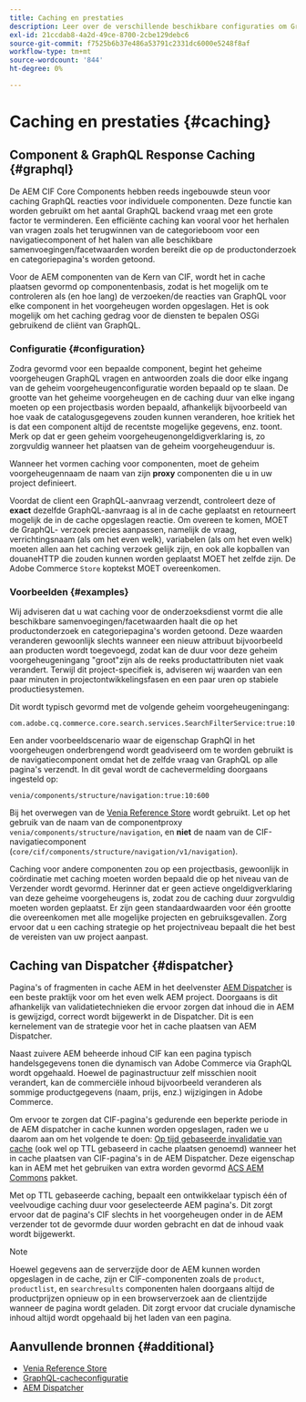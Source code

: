 ```yaml
---
title: Caching en prestaties
description: Leer over de verschillende beschikbare configuraties om GraphQL en inhoud het in cache plaatsen toe te laten om de prestaties van uw handelsimplementatie te optimaliseren.
exl-id: 21ccdab8-4a2d-49ce-8700-2cbe129debc6
source-git-commit: f7525b6b37e486a53791c2331dc6000e5248f8af
workflow-type: tm+mt
source-wordcount: '844'
ht-degree: 0%

---
```


# Caching en prestaties {#caching}

## Component &amp; GraphQL Response Caching {#graphql}

De AEM CIF Core Components hebben reeds ingebouwde steun voor caching GraphQL reacties voor individuele componenten. Deze functie kan worden gebruikt om het aantal GraphQL backend vraag met een grote factor te verminderen. Een efficiënte caching kan vooral voor het herhalen van vragen zoals het terugwinnen van de categorieboom voor een navigatiecomponent of het halen van alle beschikbare samenvoegingen/facetwaarden worden bereikt die op de productonderzoek en categoriepagina&#39;s worden getoond.

Voor de AEM componenten van de Kern van CIF, wordt het in cache plaatsen gevormd op componentenbasis, zodat is het mogelijk om te controleren als (en hoe lang) de verzoeken/de reacties van GraphQL voor elke component in het voorgeheugen worden opgeslagen. Het is ook mogelijk om het caching gedrag voor de diensten te bepalen OSGi gebruikend de cliënt van GraphQL.

### Configuratie {#configuration}

Zodra gevormd voor een bepaalde component, begint het geheime voorgeheugen GraphQL vragen en antwoorden zoals die door elke ingang van de geheim voorgeheugenconfiguratie worden bepaald op te slaan. De grootte van het geheime voorgeheugen en de caching duur van elke ingang moeten op een projectbasis worden bepaald, afhankelijk bijvoorbeeld van hoe vaak de catalogusgegevens zouden kunnen veranderen, hoe kritiek het is dat een component altijd de recentste mogelijke gegevens, enz. toont. Merk op dat er geen geheim voorgeheugenongeldigverklaring is, zo zorgvuldig wanneer het plaatsen van de geheim voorgeheugenduur is.

Wanneer het vormen caching voor componenten, moet de geheim voorgeheugennaam de naam van zijn **proxy** componenten die u in uw project definieert.

Voordat de client een GraphQL-aanvraag verzendt, controleert deze of **exact** dezelfde GraphQL-aanvraag is al in de cache geplaatst en retourneert mogelijk de in de cache opgeslagen reactie. Om overeen te komen, MOET de GraphQL- verzoek precies aanpassen, namelijk de vraag, verrichtingsnaam (als om het even welk), variabelen (als om het even welk) moeten allen aan het caching verzoek gelijk zijn, en ook alle kopballen van douaneHTTP die zouden kunnen worden geplaatst MOET het zelfde zijn. De Adobe Commerce `Store` koptekst MOET overeenkomen.

### Voorbeelden {#examples}

Wij adviseren dat u wat caching voor de onderzoeksdienst vormt die alle beschikbare samenvoegingen/facetwaarden haalt die op het productonderzoek en categoriepagina&#39;s worden getoond. Deze waarden veranderen gewoonlijk slechts wanneer een nieuw attribuut bijvoorbeeld aan producten wordt toegevoegd, zodat kan de duur voor deze geheim voorgeheugeningang &quot;groot&quot;zijn als de reeks productattributen niet vaak verandert. Terwijl dit project-specifiek is, adviseren wij waarden van een paar minuten in projectontwikkelingsfasen en een paar uren op stabiele productiesystemen.

Dit wordt typisch gevormd met de volgende geheim voorgeheugeningang:

```
com.adobe.cq.commerce.core.search.services.SearchFilterService:true:10:3600
```

Een ander voorbeeldscenario waar de eigenschap GraphQl in het voorgeheugen onderbrengend wordt geadviseerd om te worden gebruikt is de navigatiecomponent omdat het de zelfde vraag van GraphQL op alle pagina&#39;s verzendt. In dit geval wordt de cachevermelding doorgaans ingesteld op:

```
venia/components/structure/navigation:true:10:600
```

Bij het overwegen van de [Venia Reference Store](https://github.com/adobe/aem-cif-guides-venia) wordt gebruikt. Let op het gebruik van de naam van de componentproxy `venia/components/structure/navigation`, en **niet** de naam van de CIF-navigatiecomponent (`core/cif/components/structure/navigation/v1/navigation`).

Caching voor andere componenten zou op een projectbasis, gewoonlijk in coördinatie met caching moeten worden bepaald die op het niveau van de Verzender wordt gevormd. Herinner dat er geen actieve ongeldigverklaring van deze geheime voorgeheugens is, zodat zou de caching duur zorgvuldig moeten worden geplaatst. Er zijn geen standaardwaarden voor één grootte die overeenkomen met alle mogelijke projecten en gebruiksgevallen. Zorg ervoor dat u een caching strategie op het projectniveau bepaalt die het best de vereisten van uw project aanpast.

## Caching van Dispatcher {#dispatcher}

Pagina&#39;s of fragmenten in cache AEM in het deelvenster [AEM Dispatcher](https://experienceleague.adobe.com/docs/experience-manager-dispatcher/using/dispatcher.html) is een beste praktijk voor om het even welk AEM project. Doorgaans is dit afhankelijk van validatietechnieken die ervoor zorgen dat inhoud die in AEM is gewijzigd, correct wordt bijgewerkt in de Dispatcher. Dit is een kernelement van de strategie voor het in cache plaatsen van AEM Dispatcher.

Naast zuivere AEM beheerde inhoud CIF kan een pagina typisch handelsgegevens tonen die dynamisch van Adobe Commerce via GraphQL wordt opgehaald. Hoewel de paginastructuur zelf misschien nooit verandert, kan de commerciële inhoud bijvoorbeeld veranderen als sommige productgegevens (naam, prijs, enz.) wijzigingen in Adobe Commerce.

Om ervoor te zorgen dat CIF-pagina&#39;s gedurende een beperkte periode in de AEM dispatcher in cache kunnen worden opgeslagen, raden we u daarom aan om het volgende te doen: [Op tijd gebaseerde invalidatie van cache](https://experienceleague.adobe.com/docs/experience-manager-dispatcher/using/configuring/dispatcher-configuration.html#configuring-time-based-cache-invalidation-enablettl) (ook wel op TTL gebaseerd in cache plaatsen genoemd) wanneer het in cache plaatsen van CIF-pagina&#39;s in de AEM Dispatcher. Deze eigenschap kan in AEM met het gebruiken van extra worden gevormd [ACS AEM Commons](https://adobe-consulting-services.github.io/acs-aem-commons/) pakket.

Met op TTL gebaseerde caching, bepaalt een ontwikkelaar typisch één of veelvoudige caching duur voor geselecteerde AEM pagina&#39;s. Dit zorgt ervoor dat de pagina&#39;s CIF slechts in het voorgeheugen onder in de AEM verzender tot de gevormde duur worden gebracht en dat de inhoud vaak wordt bijgewerkt.

>[!NOTE]
>
>Hoewel gegevens aan de serverzijde door de AEM kunnen worden opgeslagen in de cache, zijn er CIF-componenten zoals de `product`, `productlist`, en `searchresults` componenten halen doorgaans altijd de productprijzen opnieuw op in een browserverzoek aan de clientzijde wanneer de pagina wordt geladen. Dit zorgt ervoor dat cruciale dynamische inhoud altijd wordt opgehaald bij het laden van een pagina.

## Aanvullende bronnen {#additional}

- [Venia Reference Store](https://github.com/adobe/aem-cif-guides-venia)
- [GraphQL-cacheconfiguratie](https://github.com/adobe/commerce-cif-graphql-client#caching)
- [AEM Dispatcher](https://experienceleague.adobe.com/docs/experience-manager-dispatcher/using/dispatcher.html)
